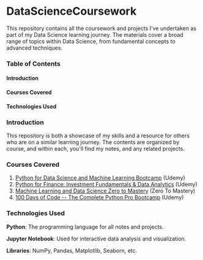 # DataScienceCoursework

This repository contains all the coursework and projects I've undertaken as part of my Data Science learning journey. The materials cover a broad range of topics within Data Science, from fundamental concepts to advanced techniques.

### Table of Contents
#### Introduction
#### Courses Covered
#### Technologies Used


### Introduction
This repository is both a showcase of my skills and a resource for others who are on a similar learning journey. The contents are organized by course, and within each, you'll find my notes, and any related projects.

### Courses Covered
1. [Python for Data Science and Machine Learning Bootcamp](https://www.udemy.com/course/python-for-data-science-and-machine-learning-bootcamp/) (Udemy)
2. [Python for Finance: Investment Fundamentals & Data Analytics](https://www.udemy.com/course/python-for-finance-investment-fundamentals-data-analytics/) (Udemy)
3. [Machine Learning and Data Science Zero to Mastery](https://zerotomastery.io/courses/machine-learning-and-data-science-bootcamp/) (Zero To Mastery)
4. [100 Days of Code -- The Complete Python Pro Bootcamp](https://www.udemy.com/course/100-days-of-code/) (Udemy)

### Technologies Used
**Python**: The programming language for all notes and projects.

**Jupyter Notebook**: Used for interactive data analysis and visualization.

**Libraries**: NumPy, Pandas, Matplotlib, Seaborn, etc.
